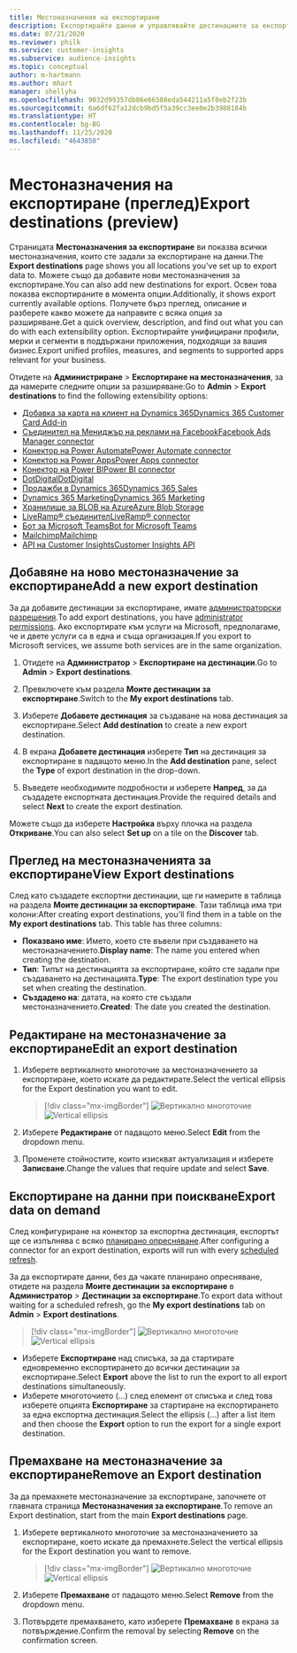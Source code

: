```yaml
---
title: Местоназначения на експортиране
description: Експортирайте данни и управлявайте дестинациите за експортиране.
ms.date: 07/21/2020
ms.reviewer: philk
ms.service: customer-insights
ms.subservice: audience-insights
ms.topic: conceptual
author: m-hartmann
ms.author: mhart
manager: shellyha
ms.openlocfilehash: 9032d99357db86e66588eda544211a5f8eb2f23b
ms.sourcegitcommit: 6a6df62fa12dcb9bd5f5a39cc3ee0e2b3988184b
ms.translationtype: HT
ms.contentlocale: bg-BG
ms.lasthandoff: 11/25/2020
ms.locfileid: "4643850"
---
```

# <a name="export-destinations-preview"></a><span data-ttu-id="909fc-103">Местоназначения на експортиране (преглед)</span><span class="sxs-lookup"><span data-stu-id="909fc-103">Export destinations (preview)</span></span>

<span data-ttu-id="909fc-104">Страницата **Местоназначения за експортиране** ви показва всички местоназначения, които сте задали за експортиране на данни.</span><span class="sxs-lookup"><span data-stu-id="909fc-104">The **Export destinations** page shows you all locations you've set up to export data to.</span></span> <span data-ttu-id="909fc-105">Можете също да добавите нови местоназначения за експортиране.</span><span class="sxs-lookup"><span data-stu-id="909fc-105">You can also add new destinations for export.</span></span> <span data-ttu-id="909fc-106">Освен това показва експортираните в момента опции.</span><span class="sxs-lookup"><span data-stu-id="909fc-106">Additionally, it shows export currently available options.</span></span> <span data-ttu-id="909fc-107">Получете бърз преглед, описание и разберете какво можете да направите с всяка опция за разширяване.</span><span class="sxs-lookup"><span data-stu-id="909fc-107">Get a quick overview, description, and find out what you can do with each extensibility option.</span></span> <span data-ttu-id="909fc-108">Експортирайте унифицирани профили, мерки и сегменти в поддържани приложения, подходящи за вашия бизнес.</span><span class="sxs-lookup"><span data-stu-id="909fc-108">Export unified profiles, measures, and segments to supported apps relevant for your business.</span></span>

<span data-ttu-id="909fc-109">Отидете на **Администриране** > **Експортиране на местоназначения**, за да намерите следните опции за разширяване:</span><span class="sxs-lookup"><span data-stu-id="909fc-109">Go to **Admin** > **Export destinations** to find the following extensibility options:</span></span>

- [<span data-ttu-id="909fc-110">Добавка за карта на клиент на Dynamics 365</span><span class="sxs-lookup"><span data-stu-id="909fc-110">Dynamics 365 Customer Card Add-in</span></span>](customer-card-add-in.md)
- [<span data-ttu-id="909fc-111">Съединител на Мениджър на реклами на Facebook</span><span class="sxs-lookup"><span data-stu-id="909fc-111">Facebook Ads Manager connector</span></span>](export-facebook.md)
- [<span data-ttu-id="909fc-112">Конектор на Power Automate</span><span class="sxs-lookup"><span data-stu-id="909fc-112">Power Automate connector</span></span>](export-power-automate.md)
- [<span data-ttu-id="909fc-113">Конектор на Power Apps</span><span class="sxs-lookup"><span data-stu-id="909fc-113">Power Apps connector</span></span>](export-power-apps.md)
- [<span data-ttu-id="909fc-114">Конектор на Power BI</span><span class="sxs-lookup"><span data-stu-id="909fc-114">Power BI connector</span></span>](export-power-bi.md)
- [<span data-ttu-id="909fc-115">DotDigital</span><span class="sxs-lookup"><span data-stu-id="909fc-115">DotDigital</span></span>](export-dotdigital.md)
- [<span data-ttu-id="909fc-116">Продажби в Dynamics 365</span><span class="sxs-lookup"><span data-stu-id="909fc-116">Dynamics 365 Sales</span></span>](export-dynamics365-sales.md)
- [<span data-ttu-id="909fc-117">Dynamics 365 Marketing</span><span class="sxs-lookup"><span data-stu-id="909fc-117">Dynamics 365 Marketing</span></span>](export-dynamics365-marketing.md)
- [<span data-ttu-id="909fc-118">Хранилище за BLOB на Azure</span><span class="sxs-lookup"><span data-stu-id="909fc-118">Azure Blob Storage</span></span>](export-azure-blob-storage.md)
- [<span data-ttu-id="909fc-119">LiveRamp&reg; съединител</span><span class="sxs-lookup"><span data-stu-id="909fc-119">LiveRamp&reg; connector</span></span>](export-liveramp.md)
- [<span data-ttu-id="909fc-120">Бот за Microsoft Teams</span><span class="sxs-lookup"><span data-stu-id="909fc-120">Bot for Microsoft Teams</span></span>](export-teams-bot.md)
- [<span data-ttu-id="909fc-121">Mailchimp</span><span class="sxs-lookup"><span data-stu-id="909fc-121">Mailchimp</span></span>](export-mailchimp.md)
- [<span data-ttu-id="909fc-122">API на Customer Insights</span><span class="sxs-lookup"><span data-stu-id="909fc-122">Customer Insights API</span></span>](apis.md)

## <a name="add-a-new-export-destination"></a><span data-ttu-id="909fc-123">Добавяне на ново местоназначение за експортиране</span><span class="sxs-lookup"><span data-stu-id="909fc-123">Add a new export destination</span></span>

<span data-ttu-id="909fc-124">За да добавите дестинации за експортиране, имате [администраторски разрешения](permissions.md).</span><span class="sxs-lookup"><span data-stu-id="909fc-124">To add export destinations, you have [administrator permissions](permissions.md).</span></span> <span data-ttu-id="909fc-125">Ако експортирате към услуги на Microsoft, предполагаме, че и двете услуги са в една и съща организация.</span><span class="sxs-lookup"><span data-stu-id="909fc-125">If you export to Microsoft services, we assume both services are in the same organization.</span></span>

1. <span data-ttu-id="909fc-126">Отидете на **Администратор** > **Експортиране на дестинации**.</span><span class="sxs-lookup"><span data-stu-id="909fc-126">Go to **Admin** > **Export destinations**.</span></span>

1. <span data-ttu-id="909fc-127">Превключете към раздела **Моите дестинации за експортиране**.</span><span class="sxs-lookup"><span data-stu-id="909fc-127">Switch to the **My export destinations** tab.</span></span>

1. <span data-ttu-id="909fc-128">Изберете **Добавете дестинация** за създаване на нова дестинация за експортиране.</span><span class="sxs-lookup"><span data-stu-id="909fc-128">Select **Add destination** to create a new export destination.</span></span>

1. <span data-ttu-id="909fc-129">В екрана **Добавете дестинация** изберете **Тип** на дестинация за експортиране в падащото меню.</span><span class="sxs-lookup"><span data-stu-id="909fc-129">In the **Add destination** pane, select the **Type** of export destination in the drop-down.</span></span>

1. <span data-ttu-id="909fc-130">Въведете необходимите подробности и изберете **Напред**, за да създадете експортната дестинация.</span><span class="sxs-lookup"><span data-stu-id="909fc-130">Provide the required details and select **Next** to create the export destination.</span></span>

<span data-ttu-id="909fc-131">Можете също да изберете **Настройка** върху плочка на раздела **Откриване**.</span><span class="sxs-lookup"><span data-stu-id="909fc-131">You can also select **Set up** on a tile on the **Discover** tab.</span></span>

## <a name="view-export-destinations"></a><span data-ttu-id="909fc-132">Преглед на местоназначенията за експортиране</span><span class="sxs-lookup"><span data-stu-id="909fc-132">View Export destinations</span></span>

<span data-ttu-id="909fc-133">След като създадете експортни дестинации, ще ги намерите в таблица на раздела **Моите дестинации за експортиране**. Тази таблица има три колони:</span><span class="sxs-lookup"><span data-stu-id="909fc-133">After creating export destinations, you'll find them in a table on the **My export destinations** tab. This table has three columns:</span></span>

- <span data-ttu-id="909fc-134">**Показвано име**: Името, което сте въвели при създаването на местоназначението.</span><span class="sxs-lookup"><span data-stu-id="909fc-134">**Display name**: The name you entered when creating the destination.</span></span>
- <span data-ttu-id="909fc-135">**Тип**: Типът на дестинацията за експортиране, който сте задали при създаването на дестинацията.</span><span class="sxs-lookup"><span data-stu-id="909fc-135">**Type**: The export destination type you set when creating the destination.</span></span>
- <span data-ttu-id="909fc-136">**Създадено на**: датата, на която сте създали местоназначението.</span><span class="sxs-lookup"><span data-stu-id="909fc-136">**Created**: The date you created the destination.</span></span>

## <a name="edit-an-export-destination"></a><span data-ttu-id="909fc-137">Редактиране на местоназначение за експортиране</span><span class="sxs-lookup"><span data-stu-id="909fc-137">Edit an export destination</span></span>

1. <span data-ttu-id="909fc-138">Изберете вертикалното многоточие за местоназначението за експортиране, което искате да редактирате.</span><span class="sxs-lookup"><span data-stu-id="909fc-138">Select the vertical ellipsis for the Export destination you want to edit.</span></span>

   > [!div class="mx-imgBorder"]
   > <span data-ttu-id="909fc-139">![Вертикално многоточие](media/export-destinations-page-ellipsis.png "Вертикално многоточие")</span><span class="sxs-lookup"><span data-stu-id="909fc-139">![Vertical ellipsis](media/export-destinations-page-ellipsis.png "Vertical ellipsis")</span></span>

1. <span data-ttu-id="909fc-140">Изберете **Редактиране** от падащото меню.</span><span class="sxs-lookup"><span data-stu-id="909fc-140">Select **Edit** from the dropdown menu.</span></span>

1. <span data-ttu-id="909fc-141">Променете стойностите, които изискват актуализация и изберете **Записване**.</span><span class="sxs-lookup"><span data-stu-id="909fc-141">Change the values that require update and select **Save**.</span></span>

## <a name="export-data-on-demand"></a><span data-ttu-id="909fc-142">Експортиране на данни при поискване</span><span class="sxs-lookup"><span data-stu-id="909fc-142">Export data on demand</span></span>

<span data-ttu-id="909fc-143">След конфигуриране на конектор за експортна дестинация, експортът ще се изпълнява с всяко [планирано опресняване](system.md#schedule-tab).</span><span class="sxs-lookup"><span data-stu-id="909fc-143">After configuring a connector for an export destination, exports will run with every [scheduled refresh](system.md#schedule-tab).</span></span>

<span data-ttu-id="909fc-144">За да експортирате данни, без да чакате планирано опресняване, отидете на раздела **Моите дестинации за експортиране** в **Администратор** > **Дестинации за експортиране**.</span><span class="sxs-lookup"><span data-stu-id="909fc-144">To export data without waiting for a scheduled refresh, go the **My export destinations** tab on **Admin** > **Export destinations**.</span></span>

> [!div class="mx-imgBorder"]
> <span data-ttu-id="909fc-145">![Вертикално многоточие](media/export-destinations-page-ellipsis.png "Вертикално многоточие")</span><span class="sxs-lookup"><span data-stu-id="909fc-145">![Vertical ellipsis](media/export-destinations-page-ellipsis.png "Vertical ellipsis")</span></span>

- <span data-ttu-id="909fc-146">Изберете **Експортиране** над списъка, за да стартирате едновременно експортирането до всички дестинации за експортиране.</span><span class="sxs-lookup"><span data-stu-id="909fc-146">Select **Export** above the list to run the export to all export destinations simultaneously.</span></span>
- <span data-ttu-id="909fc-147">Изберете многоточието (...) след елемент от списъка и след това изберете опцията **Експортиране** за стартиране на експортирането за една експортна дестинация.</span><span class="sxs-lookup"><span data-stu-id="909fc-147">Select the ellipsis (...) after a list item and then choose the **Export** option to run the export for a single export destination.</span></span>

## <a name="remove-an-export-destination"></a><span data-ttu-id="909fc-148">Премахване на местоназначение за експортиране</span><span class="sxs-lookup"><span data-stu-id="909fc-148">Remove an Export destination</span></span>

<span data-ttu-id="909fc-149">За да премахнете местоназначение за експортиране, започнете от главната страница **Местоназначения за експортиране**.</span><span class="sxs-lookup"><span data-stu-id="909fc-149">To remove an Export destination, start from the main **Export destinations** page.</span></span>

1. <span data-ttu-id="909fc-150">Изберете вертикалното многоточие за местоназначението за експортиране, което искате да премахнете.</span><span class="sxs-lookup"><span data-stu-id="909fc-150">Select the vertical ellipsis for the Export destination you want to remove.</span></span>

   > [!div class="mx-imgBorder"]
   > <span data-ttu-id="909fc-151">![Вертикално многоточие](media/export-destinations-page-ellipsis.png "Вертикално многоточие")</span><span class="sxs-lookup"><span data-stu-id="909fc-151">![Vertical ellipsis](media/export-destinations-page-ellipsis.png "Vertical ellipsis")</span></span>

2. <span data-ttu-id="909fc-152">Изберете **Премахване** от падащото меню.</span><span class="sxs-lookup"><span data-stu-id="909fc-152">Select **Remove** from the dropdown menu.</span></span>

3. <span data-ttu-id="909fc-153">Потвърдете премахването, като изберете **Премахване** в екрана за потвърждение.</span><span class="sxs-lookup"><span data-stu-id="909fc-153">Confirm the removal by selecting **Remove** on the confirmation screen.</span></span>
